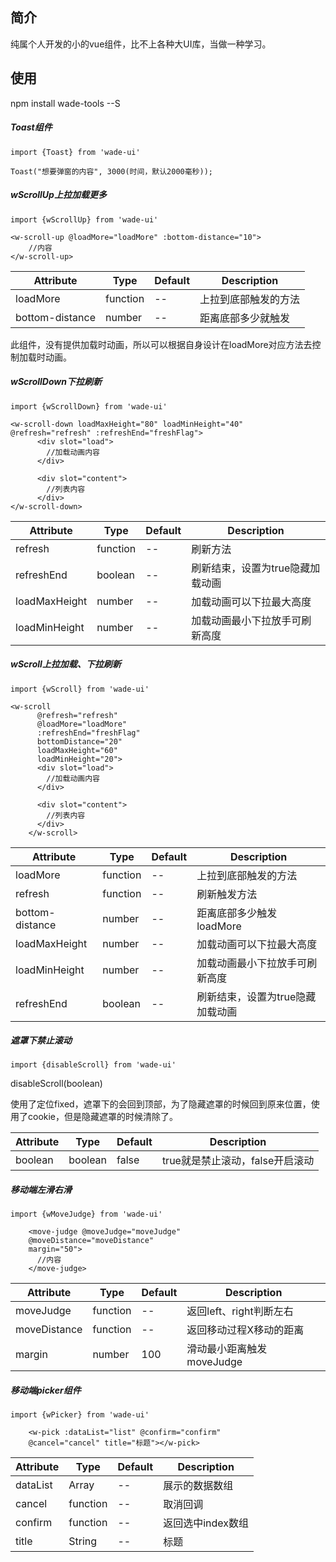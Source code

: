 ## 简介
纯属个人开发的小的vue组件，比不上各种大UI库，当做一种学习。

## 使用
npm install wade-tools --S

##### Toast组件
`import {Toast} from 'wade-ui'`


`Toast("想要弹窗的内容", 3000(时间，默认2000毫秒));`

##### wScrollUp上拉加载更多

`import {wScrollUp} from 'wade-ui'`

```
<w-scroll-up @loadMore="loadMore" :bottom-distance="10">
    //内容
</w-scroll-up>
```

| Attribute | Type | Default | Description | 
| ------ | ------ |------ |------ |
| loadMore | function | -- | 上拉到底部触发的方法 |
| bottom-distance | number | -- | 距离底部多少就触发 |

此组件，没有提供加载时动画，所以可以根据自身设计在loadMore对应方法去控制加载时动画。

##### wScrollDown下拉刷新
`import {wScrollDown} from 'wade-ui'`

```
<w-scroll-down loadMaxHeight="80" loadMinHeight="40" @refresh="refresh" :refreshEnd="freshFlag">
      <div slot="load">
        //加载动画内容
      </div>
      
      <div slot="content">
        //列表内容
      </div>
</w-scroll-down>
```

| Attribute | Type | Default | Description | 
| ------ | ------ |------ |------ |
| refresh | function | -- | 刷新方法 |
| refreshEnd | boolean | -- | 刷新结束，设置为true隐藏加载动画 |
| loadMaxHeight | number | -- | 加载动画可以下拉最大高度 |
| loadMinHeight | number | -- | 加载动画最小下拉放手可刷新高度 |

##### wScroll上拉加载、下拉刷新
`import {wScroll} from 'wade-ui'`

```
<w-scroll
      @refresh="refresh"
      @loadMore="loadMore"
      :refreshEnd="freshFlag"
      bottomDistance="20"
      loadMaxHeight="60"
      loadMinHeight="20">
      <div slot="load">
        //加载动画内容
      </div>

      <div slot="content">
        //列表内容
      </div>
    </w-scroll>
```

| Attribute | Type | Default | Description | 
| ------ | ------ |------ |------ |
| loadMore | function | -- | 上拉到底部触发的方法 |
| refresh | function | -- | 刷新触发方法 |
| bottom-distance | number | -- | 距离底部多少触发loadMore |
| loadMaxHeight | number | -- | 加载动画可以下拉最大高度 |
| loadMinHeight | number | -- | 加载动画最小下拉放手可刷新高度 |
| refreshEnd | boolean | -- | 刷新结束，设置为true隐藏加载动画 |

##### 遮罩下禁止滚动
`import {disableScroll} from 'wade-ui'`

disableScroll(boolean)

使用了定位fixed，遮罩下的会回到顶部，为了隐藏遮罩的时候回到原来位置，使用了cookie，但是隐藏遮罩的时候清除了。

| Attribute | Type | Default | Description | 
| ------ | ------ |------ |------ |
| boolean | boolean | false | true就是禁止滚动，false开启滚动 |

##### 移动端左滑右滑
`import {wMoveJudge} from 'wade-ui'`

```
    <move-judge @moveJudge="moveJudge" 
    @moveDistance="moveDistance"
    margin="50">
      //内容
    </move-judge>
```

| Attribute | Type | Default | Description | 
| ------ | ------ |------ |------ |
| moveJudge | function | -- | 返回left、right判断左右 |
| moveDistance | function | -- | 返回移动过程X移动的距离 |
| margin | number | 100 | 滑动最小距离触发moveJudge |

##### 移动端picker组件
`import {wPicker} from 'wade-ui'`

```
    <w-pick :dataList="list" @confirm="confirm" 
    @cancel="cancel" title="标题"></w-pick>
```

| Attribute | Type | Default | Description | 
| ------ | ------ |------ |------ |
| dataList | Array | -- | 展示的数据数组 |
| cancel | function | -- | 取消回调 |
| confirm | function | -- | 返回选中index数组 |
| title | String | -- | 标题 |
